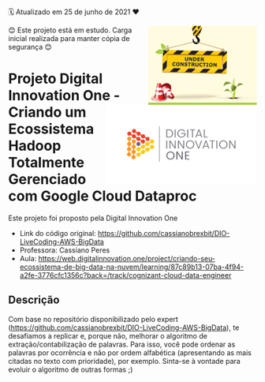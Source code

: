 :spiral_calendar: Atualizado em 25 de junho de 2021 :heart:

<img align="right" alt="GIF" height="160px" src="https://github.com/rdeconti/rdeconti-resources/blob/main/under_construction.gif" />

:blush: Este projeto está em estudo. Carga inicial realizada para manter cópia de segurança :blush:

<img align="right" alt="GIF" height="160px" src="https://github.com/rdeconti/rdeconti-resources/blob/main/Digital%20Innovation%20One%20-%20Logotipo.png" />

# Projeto Digital Innovation One - Criando um Ecossistema Hadoop Totalmente Gerenciado com Google Cloud Dataproc 
Este projeto foi proposto pela Digital Innovation One
- Link do código original: https://github.com/cassianobrexbit/DIO-LiveCoding-AWS-BigData
- Professora: Cassiano Peres
- Aula: https://web.digitalinnovation.one/project/criando-seu-ecossistema-de-big-data-na-nuvem/learning/87c89b13-07ba-4f94-a2fe-3776cfc1356c?back=/track/cognizant-cloud-data-engineer

## Descrição
Com base no repositório disponibilizado pelo expert (https://github.com/cassianobrexbit/DIO-LiveCoding-AWS-BigData), te desafiamos a replicar e, porque não, melhorar o algoritmo de extração/contabilização de palavras. Para isso, você pode ordenar as palavras por ocorrência e não por ordem alfabética (apresentando as mais citadas no texto com prioridade), por exemplo. Sinta-se à vontade para evoluir o algoritmo de outras formas ;)
